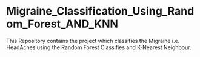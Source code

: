 # Migraine_Classification_Using_Random_Forest_AND_KNN
This Repository contains the project which classifies the Migraine i.e. HeadAches using the Random Forest Classifies and K-Nearest Neighbour.
